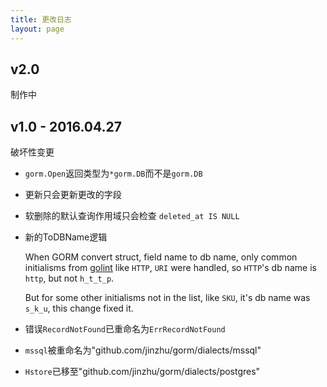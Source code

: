```yaml
---
title: 更改日志
layout: page
---
```

## v2.0

制作中

## v1.0 - 2016.04.27

破坏性变更

* `gorm.Open`返回类型为`*gorm.DB`而不是`gorm.DB`

* 更新只会更新更改的字段

* 软删除的默认查询作用域只会检查 `deleted_at IS NULL`

* 新的ToDBName逻辑
    
    When GORM convert struct, field name to db name, only common initialisms from [golint](https://github.com/golang/lint/blob/master/lint.go#L702) like `HTTP`, `URI` were handled, so `HTTP`'s db name is `http`, but not `h_t_t_p`.
    
    But for some other initialisms not in the list, like `SKU`, it's db name was `s_k_u`, this change fixed it.

* 错误`RecordNotFound`已重命名为`ErrRecordNotFound`

* `mssql`被重命名为"github.com/jinzhu/gorm/dialects/mssql"

* `Hstore`已移至"github.com/jinzhu/gorm/dialects/postgres"